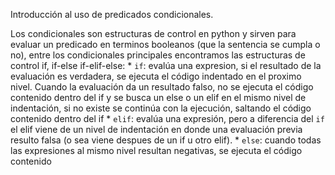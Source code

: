 Introducción al uso de predicados condicionales.

Los condicionales son estructuras de control en python y sirven para evaluar un predicado en terminos booleanos (que la sentencia se cumpla o no), entre los condicionales principales encontramos las estructuras de control if, if-else if-elif-else:
      * `if`: evalúa una expresion, si el resultado de la evaluación es verdadera, se ejecuta el código indentado en el proximo nivel. Cuando la evaluación da un resultado falso, no se ejecuta el código contenido dentro del if y se busca un else o un elif en el mismo nivel de indentación, si no existe se continúa con la ejecución, saltando el código contenido dentro del if
      * `elif`: evalúa una expresión, pero a diferencia del `if` el elif viene de un nivel de indentación en donde una evaluación previa resulto falsa (o sea viene despues de un if u otro elif).
      * `else`: cuando todas las expresiones al mismo nivel resultan negativas, se ejecuta el código contenido 


